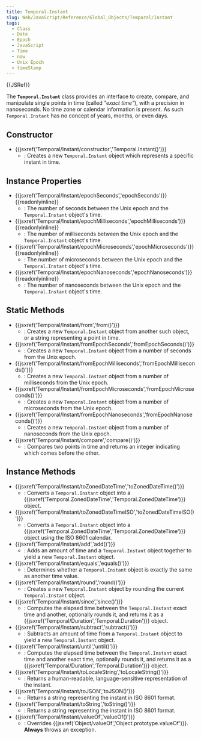 ```yaml
---
title: Temporal.Instant
slug: Web/JavaScript/Reference/Global_Objects/Temporal/Instant
tags:
  - Class
  - Date
  - Epoch
  - JavaScript
  - Time
  - now
  - Unix Epoch
  - timeStamp
---
```

{{JSRef}}

The **`Temporal.Instant`** class provides an interface to create, compare, and
manipulate single points in time (called _"exact time"_), with a precision in
nanoseconds. No time zone or calendar information is present. As such
`Temporal.Instant` has no concept of years, months, or even days.

## Constructor

- {{jsxref('Temporal/Instant/constructor','Temporal.Instant()')}}
  - : Creates a new `Temporal.Instant` object which represents a specific
    instant in time.

## Instance Properties

- {{jsxref('Temporal/Instant/epochSeconds','epochSeconds')}}
  {{readonlyinline}}
  - : The number of seconds between the Unix epoch and the `Temporal.Instant`
    object's time.
- {{jsxref('Temporal/Instant/epochMilliseconds','epochMilliseconds')}}
  {{readonlyinline}}
  - : The number of milliseconds between the Unix epoch and the
    `Temporal.Instant` object's time.
- {{jsxref('Temporal/Instant/epochMicroseconds','epochMicroseconds')}}
  {{readonlyinline}}
  - : The number of microseconds between the Unix epoch and the
    `Temporal.Instant` object's time.
- {{jsxref('Temporal/Instant/epochNanoseconds','epochNanoseconds')}}
  {{readonlyinline}}
  - : The number of nanoseconds between the Unix epoch and the
    `Temporal.Instant` object's time.

## Static Methods

- {{jsxref('Temporal/Instant/from','from()')}}
  - : Creates a new `Temporal.Instant` object from another such object, or a
    string representing a point in time.
- {{jsxref('Temporal/Instant/fromEpochSeconds','fromEpochSeconds()')}}
  - : Creates a new `Temporal.Instant` object from a number of seconds from the
    Unix epoch.
- {{jsxref('Temporal/Instant/fromEpochMilliseconds','fromEpochMilliseconds()')}}
  - : Creates a new `Temporal.Instant` object from a number of milliseconds from
    the Unix epoch.
- {{jsxref('Temporal/Instant/fromEpochMicroseconds','fromEpochMicroseconds()')}}
  - : Creates a new `Temporal.Instant` object from a number of microseconds from
    the Unix epoch.
- {{jsxref('Temporal/Instant/fromEpochNanoseconds','fromEpochNanoseconds()')}}
  - : Creates a new `Temporal.Instant` object from a number of nanoseconds from
    the Unix epoch.
- {{jsxref('Temporal/Instant/compare','compare()')}}
  - : Compares two points in time and returns an integer indicating which comes
    before the other.

## Instance Methods

- {{jsxref('Temporal/Instant/toZonedDateTime','toZonedDateTime()')}}
  - : Converts a `Temporal.Instant` object into a
    {{jsxref('Temporal.ZonedDateTime','Temporal.ZonedDateTime')}}
    object.
- {{jsxref('Temporal/Instant/toZonedDateTimeISO','toZonedDateTimeISO()')}}
  - : Converts a `Temporal.Instant` object into a
    {{jsxref('Temporal.ZonedDateTime','Temporal.ZonedDateTime')}}
    object using the ISO 8601 calendar.
- {{jsxref('Temporal/Instant/add','add()')}}
  - : Adds an amount of time and a `Temporal.Instant` object together to yield a
    new `Temporal.Instant` object.
- {{jsxref('Temporal/Instant/equals','equals()')}}
  - : Determines whether a `Temporal.Instant` object is exactly the same as
    another time value.
- {{jsxref('Temporal/Instant/round','round()')}}
  - : Creates a new `Temporal.Instant` object by rounding the current
    `Temporal.Instant` object.
- {{jsxref('Temporal/Instant/since','since()')}}
  - : Computes the elapsed time between the `Temporal.Instant` exact time and
    another, optionally rounds it, and returns it as a
    {{jsxref('Temporal/Duration','Temporal.Duration')}} object.
- {{jsxref('Temporal/Instant/subtract','subtract()')}}
  - : Subtracts an amount of time from a `Temporal.Instant` object to yield a
    new `Temporal.Instant` object.
- {{jsxref('Temporal/Instant/until','until()')}}
  - : Computes the elapsed time between the `Temporal.Instant` exact time and
    another exact time, optionally rounds it, and returns it as a
    {{jsxref('Temporal/Duration','Temporal.Duration')}} object.
- {{jsxref('Temporal/Instant/toLocaleString','toLocaleString()')}}
  - : Returns a human-readable, language-sensitive representation of the
    instant.
- {{jsxref('Temporal/Instant/toJSON','toJSON()')}}
  - : Returns a string representing the instant in ISO 8601 format.
- {{jsxref('Temporal/Instant/toString','toString()')}}
  - : Returns a string representing the instant in ISO 8601 format.
- {{jsxref('Temporal/Instant/valueOf','valueOf()')}}
  - : Overrides
    {{jsxref('Object/valueOf','Object.prototype.valueOf')}}.
    **Always** throws an exception.
